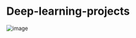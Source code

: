 # Deep-learning-projects
![image](https://user-images.githubusercontent.com/50837824/153899608-966fcaf8-93b6-4914-9d5b-e8411f15ea90.png)
